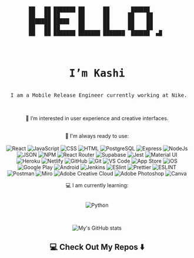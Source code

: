 <pre align="center">
██   ██ ███████ ██      ██       ██████     
██   ██ ██      ██      ██      ██    ██    
███████ █████   ██      ██      ██    ██    
██   ██ ██      ██      ██      ██    ██    
██   ██ ███████ ███████ ███████  ██████  ▄█ 

</pre>
<div align="center">
  <pre>
  <h1>I’m Kashi</h1>
  I am a Mobile Release Engineer currently working at Nike. 
  
  </pre>
  
👀 I’m interested in user experience and creative interfaces.
<br>
<br>

🚀 I'm always ready to use:
<br>
<br>
![React](https://img.shields.io/badge/React-20232A?style=for-the-badge&logo=react&logoColor=61DAFB) 
![JavaScript](https://img.shields.io/badge/JavaScript-323330?style=for-the-badge&logo=javascript&logoColor=F7DF1E) 
![CSS](https://img.shields.io/badge/CSS3-1572B6?style=for-the-badge&logo=css3&logoColor=white) 
![HTML](https://img.shields.io/badge/HTML5-E34F26?style=for-the-badge&logo=html5&logoColor=white) 
![PostgreSQL](https://img.shields.io/badge/PostgreSQL-316192?style=for-the-badge&logo=postgresql&logoColor=white) 
![Express](https://img.shields.io/badge/Express.js-000000?style=for-the-badge&logo=express&logoColor=white) 
![NodeJs](https://img.shields.io/badge/Node.js-339933?style=for-the-badge&logo=nodedotjs&logoColor=white) 
![JSON](https://img.shields.io/badge/json-5E5C5C?style=for-the-badge&logo=json&logoColor=white)
![NPM](https://img.shields.io/badge/npm-CB3837?style=for-the-badge&logo=npm&logoColor=white)
![React Router](https://img.shields.io/badge/React_Router-CA4245?style=for-the-badge&logo=react-router&logoColor=white) 
![Supabase](https://img.shields.io/badge/Supabase-181818?style=for-the-badge&logo=supabase&logoColor=white) 
![Jest](https://img.shields.io/badge/Jest-C21325?style=for-the-badge&logo=jest&logoColor=white) 
![Material UI](https://img.shields.io/badge/Material%20UI-007FFF?style=for-the-badge&logo=mui&logoColor=white)
![Heroku](https://img.shields.io/badge/Heroku-430098?style=for-the-badge&logo=heroku&logoColor=white) 
![Netlify](https://img.shields.io/badge/Netlify-00C7B7?style=for-the-badge&logo=netlify&logoColor=white) 
![GitHub](https://img.shields.io/badge/github-%23121011.svg?style=for-the-badge&logo=github&logoColor=white) 
![Git](https://img.shields.io/badge/GIT-E44C30?style=for-the-badge&logo=git&logoColor=white) 
![VS Code](https://img.shields.io/badge/Visual_Studio_Code-0078D4?style=for-the-badge&logo=visual%20studio%20code&logoColor=white) 
![App Store](https://img.shields.io/badge/App_Store-0D96F6?style=for-the-badge&logo=app-store&logoColor=white)
![iOS](https://img.shields.io/badge/iOS-000000?style=for-the-badge&logo=ios&logoColor=white)
![Google Play](https://img.shields.io/badge/Google_Play-414141?style=for-the-badge&logo=google-play&logoColor=white)
![Android](https://img.shields.io/badge/Android-3DDC84?style=for-the-badge&logo=android&logoColor=white)
![Jenkins](https://img.shields.io/badge/Jenkins-D24939?style=for-the-badge&logo=Jenkins&logoColor=white)
![ESlint](https://img.shields.io/badge/eslint-3A33D1?style=for-the-badge&logo=eslint&logoColor=white) 
![Prettier](https://img.shields.io/badge/prettier-1A2C34?style=for-the-badge&logo=prettier&logoColor=F7BA3E) 
![ESLINT](https://img.shields.io/badge/eslint-3A33D1?style=for-the-badge&logo=eslint&logoColor=white)
![Postman](https://img.shields.io/badge/Postman-FF6C37?style=for-the-badge&logo=Postman&logoColor=white) 
![Miro](https://img.shields.io/badge/Miro-050038?style=for-the-badge&logo=Miro&logoColor=white)
![Adobe Creative Cloud](https://img.shields.io/badge/Adobe%20Creative%20Cloud-DA1F26?style=for-the-badge&logo=Adobe%20Creative%20Cloud&logoColor=white)
![Adobe Photoshop](https://img.shields.io/badge/Adobe%20Photoshop-31A8FF?style=for-the-badge&logo=Adobe%20Photoshop&logoColor=black) 
![Canva](https://img.shields.io/badge/Canva-%2300C4CC.svg?&style=for-the-badge&logo=Canva&logoColor=white)

💻 I am currently learning:
<br>
<br>

![Python](https://img.shields.io/badge/Python-FFD43B?style=for-the-badge&logo=python&logoColor=blue)

<br>

![My's GitHub stats](https://github-readme-stats.vercel.app/api?username=kashitamang&theme=react&show_icons=true)
  
<h2  align="center">💻 Check Out My Repos ⬇️ </h2>
</div>


<!---
kashitamang/kashitamang is a ✨ special ✨ repository because its `README.md` (this file) appears on your GitHub profile.
You can click the Preview link to take a look at your changes.
--->
